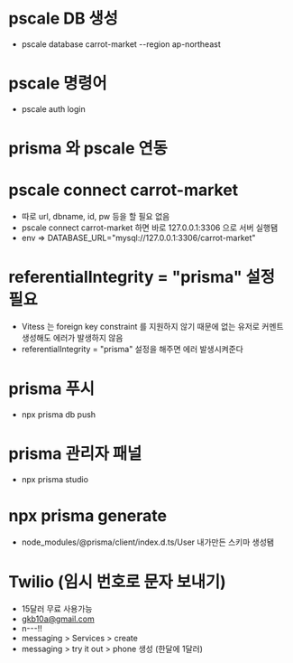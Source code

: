 # pscale DB 생성

- pscale database carrot-market --region ap-northeast

# pscale 명령어

- pscale auth login

# prisma 와 pscale 연동 
# pscale connect carrot-market
- 따로 url, dbname, id, pw 등을 할 필요 없음
- pscale connect carrot-market 하면 바로 127.0.0.1:3306 으로 서버 실행됌
- env => DATABASE_URL="mysql://127.0.0.1:3306/carrot-market"

# referentialIntegrity = "prisma" 설정 필요

- Vitess 는 foreign key constraint 를 지원하지 않기 때문에 없는 유저로 커멘트 생성해도 에러가 발생하지 않음
- referentialIntegrity = "prisma" 설정을 해주면 에러 발생시켜준다

# prisma 푸시

- npx prisma db push

# prisma 관리자 패널

- npx prisma studio

# npx prisma generate

- node_modules/@prisma/client/index.d.ts/User 내가만든 스키마 생성됌

# Twilio (임시 번호로 문자 보내기)

- 15달러 무료 사용가능
- gkb10a@gmail.com
- n---!!
- messaging > Services > create
- messaging > try it out > phone 생성 (한달에 1달러)
